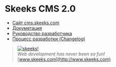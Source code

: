 Skeeks CMS 2.0
================

* [Сайт cms.skeeks.com](http://cms.skeeks.com)
* [Докуметация](http://dev.cms.skeeks.com/dokumentatsiya)
* [Руководство разработчика](http://git.skeeks.com/skeeks/cms/wikis/home)
* [Процесс разработки (Changelog)](http://git.skeeks.com/skeeks/cms/blob/master/CHANGELOG.md)


> [![skeeks!](https://gravatar.com/userimage/74431132/13d04d83218593564422770b616e5622.jpg)](http://www.skeeks.com)  
<i>Web development has never been so fun!</i>  
[www.skeeks.com](http://www.skeeks.com)